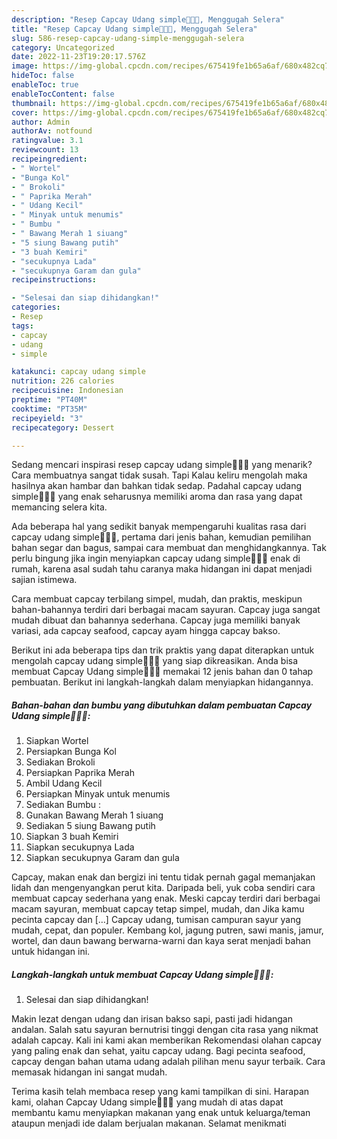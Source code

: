 ```yaml
---
description: "Resep Capcay Udang simple🦐🦑🐙, Menggugah Selera"
title: "Resep Capcay Udang simple🦐🦑🐙, Menggugah Selera"
slug: 586-resep-capcay-udang-simple-menggugah-selera
category: Uncategorized
date: 2022-11-23T19:20:17.576Z
image: https://img-global.cpcdn.com/recipes/675419fe1b65a6af/680x482cq70/capcay-udang-simple-foto-resep-utama.jpg
hideToc: false
enableToc: true
enableTocContent: false
thumbnail: https://img-global.cpcdn.com/recipes/675419fe1b65a6af/680x482cq70/capcay-udang-simple-foto-resep-utama.jpg
cover: https://img-global.cpcdn.com/recipes/675419fe1b65a6af/680x482cq70/capcay-udang-simple-foto-resep-utama.jpg
author: Admin
authorAv: notfound
ratingvalue: 3.1
reviewcount: 13
recipeingredient:
- " Wortel"
- "Bunga Kol"
- " Brokoli"
- " Paprika Merah"
- " Udang Kecil"
- " Minyak untuk menumis"
- " Bumbu "
- " Bawang Merah 1 siuang"
- "5 siung Bawang putih"
- "3 buah Kemiri"
- "secukupnya Lada"
- "secukupnya Garam dan gula"
recipeinstructions:

- "Selesai dan siap dihidangkan!"
categories:
- Resep
tags:
- capcay
- udang
- simple

katakunci: capcay udang simple 
nutrition: 226 calories
recipecuisine: Indonesian
preptime: "PT40M"
cooktime: "PT35M"
recipeyield: "3"
recipecategory: Dessert

---
```



Sedang mencari inspirasi resep capcay udang simple🦐🦑🐙 yang menarik? Cara membuatnya sangat tidak susah. Tapi Kalau keliru mengolah maka hasilnya akan hambar dan bahkan tidak sedap. Padahal capcay udang simple🦐🦑🐙 yang enak seharusnya memiliki aroma dan rasa yang dapat memancing selera kita.


Ada beberapa hal yang sedikit banyak mempengaruhi kualitas rasa dari capcay udang simple🦐🦑🐙, pertama dari jenis bahan, kemudian pemilihan bahan segar dan bagus, sampai cara membuat dan menghidangkannya. Tak perlu bingung jika ingin menyiapkan capcay udang simple🦐🦑🐙 enak di rumah, karena asal sudah tahu caranya maka hidangan ini dapat menjadi sajian istimewa.

Cara membuat capcay terbilang simpel, mudah, dan praktis, meskipun bahan-bahannya terdiri dari berbagai macam sayuran. Capcay juga sangat mudah dibuat dan bahannya sederhana. Capcay juga memiliki banyak variasi, ada capcay seafood, capcay ayam hingga capcay bakso.


Berikut ini ada beberapa tips dan trik praktis yang dapat diterapkan untuk mengolah capcay udang simple🦐🦑🐙 yang siap dikreasikan. Anda bisa membuat Capcay Udang simple🦐🦑🐙 memakai 12 jenis bahan dan 0 tahap pembuatan. Berikut ini langkah-langkah dalam menyiapkan hidangannya.

<!--inarticleads1-->

##### Bahan-bahan dan bumbu yang dibutuhkan dalam pembuatan Capcay Udang simple🦐🦑🐙:

1. Siapkan  Wortel
1. Persiapkan Bunga Kol
1. Sediakan  Brokoli
1. Persiapkan  Paprika Merah
1. Ambil  Udang Kecil
1. Persiapkan  Minyak untuk menumis
1. Sediakan  Bumbu :
1. Gunakan  Bawang Merah 1 siuang
1. Sediakan 5 siung Bawang putih
1. Siapkan 3 buah Kemiri
1. Siapkan secukupnya Lada
1. Siapkan secukupnya Garam dan gula


Capcay, makan enak dan bergizi ini tentu tidak pernah gagal memanjakan lidah dan mengenyangkan perut kita. Daripada beli, yuk coba sendiri cara membuat capcay sederhana yang enak. Meski capcay terdiri dari berbagai macam sayuran, membuat capcay tetap simpel, mudah, dan Jika kamu pecinta capcay dan […] Capcay udang, tumisan campuran sayur yang mudah, cepat, dan populer. Kembang kol, jagung putren, sawi manis, jamur, wortel, dan daun bawang berwarna-warni dan kaya serat menjadi bahan untuk hidangan ini. 

<!--inarticleads2-->

##### Langkah-langkah untuk membuat Capcay Udang simple🦐🦑🐙:


1. Selesai dan siap dihidangkan!

Makin lezat dengan udang dan irisan bakso sapi, pasti jadi hidangan andalan. Salah satu sayuran bernutrisi tinggi dengan cita rasa yang nikmat adalah capcay. Kali ini kami akan memberikan Rekomendasi olahan capcay yang paling enak dan sehat, yaitu capcay udang. Bagi pecinta seafood, capcay dengan bahan utama udang adalah pilihan menu sayur terbaik. Cara memasak hidangan ini sangat mudah. 

Terima kasih telah membaca resep yang kami tampilkan di sini. Harapan kami, olahan Capcay Udang simple🦐🦑🐙 yang mudah di atas dapat membantu kamu menyiapkan makanan yang enak untuk keluarga/teman ataupun menjadi ide dalam berjualan makanan. Selamat menikmati
